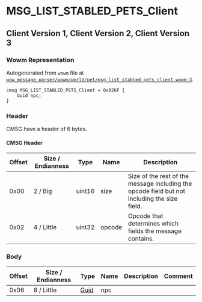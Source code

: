 # MSG_LIST_STABLED_PETS_Client

## Client Version 1, Client Version 2, Client Version 3

### Wowm Representation

Autogenerated from `wowm` file at [`wow_message_parser/wowm/world/pet/msg_list_stabled_pets_client.wowm:3`](https://github.com/gtker/wow_messages/tree/main/wow_message_parser/wowm/world/pet/msg_list_stabled_pets_client.wowm#L3).
```rust,ignore
cmsg MSG_LIST_STABLED_PETS_Client = 0x026F {
    Guid npc;
}
```
### Header

CMSG have a header of 6 bytes.

#### CMSG Header

| Offset | Size / Endianness | Type   | Name   | Description |
| ------ | ----------------- | ------ | ------ | ----------- |
| 0x00   | 2 / Big           | uint16 | size   | Size of the rest of the message including the opcode field but not including the size field.|
| 0x02   | 4 / Little        | uint32 | opcode | Opcode that determines which fields the message contains.|

### Body

| Offset | Size / Endianness | Type | Name | Description | Comment |
| ------ | ----------------- | ---- | ---- | ----------- | ------- |
| 0x06 | 8 / Little | [Guid](../spec/packed-guid.md) | npc |  |  |

